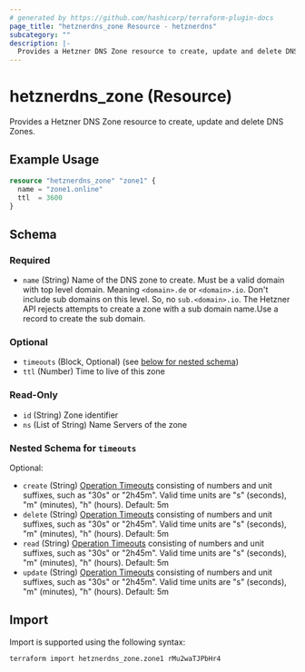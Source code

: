 ```yaml
---
# generated by https://github.com/hashicorp/terraform-plugin-docs
page_title: "hetznerdns_zone Resource - hetznerdns"
subcategory: ""
description: |-
  Provides a Hetzner DNS Zone resource to create, update and delete DNS Zones.
---
```


# hetznerdns_zone (Resource)

Provides a Hetzner DNS Zone resource to create, update and delete DNS Zones.

## Example Usage

```terraform
resource "hetznerdns_zone" "zone1" {
  name = "zone1.online"
  ttl  = 3600
}
```

<!-- schema generated by tfplugindocs -->
## Schema

### Required

- `name` (String) Name of the DNS zone to create. Must be a valid domain with top level domain. Meaning `<domain>.de` or `<domain>.io`. Don't include sub domains on this level. So, no `sub.<domain>.io`. The Hetzner API rejects attempts to create a zone with a sub domain name.Use a record to create the sub domain.

### Optional

- `timeouts` (Block, Optional) (see [below for nested schema](#nestedblock--timeouts))
- `ttl` (Number) Time to live of this zone

### Read-Only

- `id` (String) Zone identifier
- `ns` (List of String) Name Servers of the zone

<a id="nestedblock--timeouts"></a>
### Nested Schema for `timeouts`

Optional:

- `create` (String) [Operation Timeouts](https://developer.hashicorp.com/terraform/language/resources/syntax#operation-timeouts) consisting of numbers and unit suffixes, such as "30s" or "2h45m".
Valid time units are "s" (seconds), "m" (minutes), "h" (hours). Default: 5m
- `delete` (String) [Operation Timeouts](https://developer.hashicorp.com/terraform/language/resources/syntax#operation-timeouts) consisting of numbers and unit suffixes, such as "30s" or "2h45m".
Valid time units are "s" (seconds), "m" (minutes), "h" (hours). Default: 5m
- `read` (String) [Operation Timeouts](https://developer.hashicorp.com/terraform/language/resources/syntax#operation-timeouts) consisting of numbers and unit suffixes, such as "30s" or "2h45m".
Valid time units are "s" (seconds), "m" (minutes), "h" (hours). Default: 5m
- `update` (String) [Operation Timeouts](https://developer.hashicorp.com/terraform/language/resources/syntax#operation-timeouts) consisting of numbers and unit suffixes, such as "30s" or "2h45m".
Valid time units are "s" (seconds), "m" (minutes), "h" (hours). Default: 5m

## Import

Import is supported using the following syntax:

```shell
terraform import hetznerdns_zone.zone1 rMu2waTJPbHr4
```
